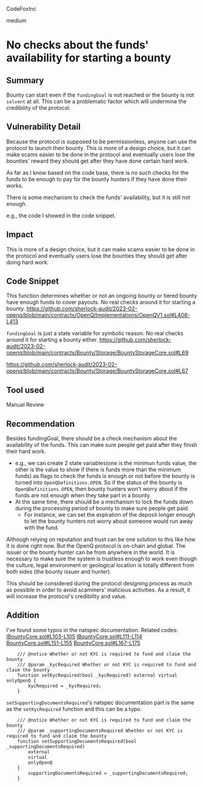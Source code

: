 CodeFoxInc

medium

# No checks about the funds' availability for starting a bounty

## Summary
Bounty can start even if the `fundingGoal` is not reached or the bounty is not `solvent` at all. This can be a problematic factor which will undermine the credibility of the protocol. 

## Vulnerability Detail
Because the protocol is supposed to be permissionless, anyone can use the protocol to launch their bounty. 
This is more of a design choice, but it can make scams easier to be done in the protocol and eventually users lose the bounties' reward they should get after they have done certain hard work. 

As far as I know based on the code base, there is no such checks for the funds to be enough to pay for the bounty hunters if they have done their works. 

There is some mechanism to check the funds' availability, but it is still not enough. 

e.g., the code I showed in the code snippet. 



## Impact
This is more of a design choice, but it can make scams easier to be done in the protocol and eventually users lose the bounties they should get after doing hard work. 


## Code Snippet

This function determines whether or not an ongoing bounty or tiered bounty have enough funds to cover payouts. No real checks around it for starting a bounty. 
https://github.com/sherlock-audit/2023-02-openq/blob/main/contracts/OpenQ/Implementations/OpenQV1.sol#L408-L413

`fundingGoal` is just a state variable for symbolic reason. No real checks around it for starting a bounty either. 
https://github.com/sherlock-audit/2023-02-openq/blob/main/contracts/Bounty/Storage/BountyStorageCore.sol#L69

https://github.com/sherlock-audit/2023-02-openq/blob/main/contracts/Bounty/Storage/BountyStorageCore.sol#L67

## Tool used

Manual Review

## Recommendation
Besides fundingGoal, there should be a check mechanism about the availability of the funds. This can make sure people get paid after they finish their hard work. 

- e.g., we can create 2 state variables(one is the minimun funds value, the other is the value to show if there is funds more than the minimum funds) as flags to check the funds is enough or not before the bounty is turned into `OpenQDefinitions.OPEN`. So if the status of the bounty is `OpenQDefinitions.OPEN`, then bounty hunters won't worry about if the funds are not enough when they take part in a bounty. 
- At the same time, there should be a mechanism to lock the funds down during the processing period of bounty to make sure people get paid. 
  - For instance, we can set the expiration of the deposit longer enough to let the bounty hunters not worry about someone would run away with the fund.

Although relying on reputation and trust can be one solution to this like how it is done right now. But the OpenQ protocol is on-chain and global. The issuer or the bounty hunter can be from anywhere in the world. It is necessary to make sure the system is trustless enough to work even though the culture, legal environment or geological location is totally different from both sides (the bounty issuer and hunter).  


This should be considered during the protocol designing process as much as possible in order to avoid scammers' malicious activities. As a result, it will increase the protocol's credibility and value. 


## Addition
I've found some typos in the natspec documentation. 
Related codes: 
[IBountyCore.sol#L103-L105](https://github.com/sherlock-audit/2023-02-openq/blob/main/contracts/Bounty/Interfaces/IBountyCore.sol#L103-L105)
[IBountyCore.sol#L111-L114](https://github.com/sherlock-audit/2023-02-openq/blob/main/contracts/Bounty/Interfaces/IBountyCore.sol#L111-L114)
[BountyCore.sol#L151-L155](https://github.com/sherlock-audit/2023-02-openq/blob/main/contracts/Bounty/Implementations/BountyCore.sol#L151-L155)
[BountyCore.sol#L167-L175](https://github.com/sherlock-audit/2023-02-openq/blob/main/contracts/Bounty/Implementations/BountyCore.sol#L167-L175)

```solidity
    /// @notice Whether or not KYC is required to fund and claim the bounty
    /// @param _kycRequired Whether or not KYC is required to fund and claim the bounty
    function setKycRequired(bool _kycRequired) external virtual onlyOpenQ {
        kycRequired = _kycRequired;
    }
```

`setSupportingDocumentsRequired`'s natspec documentation part is the same as the `setKycRequired` function and this can be a typo. 

```solidity
    /// @notice Whether or not KYC is required to fund and claim the bounty
    /// @param _supportingDocumentsRequired Whether or not KYC is required to fund and claim the bounty
    function setSupportingDocumentsRequired(bool _supportingDocumentsRequired)
        external
        virtual
        onlyOpenQ
    {
        supportingDocumentsRequired = _supportingDocumentsRequired;
    }
```
